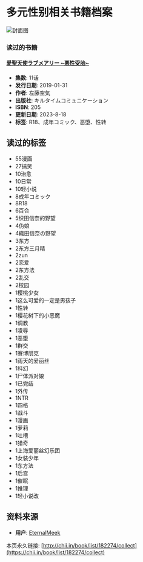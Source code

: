 # 多元性别相关书籍档案

![封面图](https://img.no_icon_subject.png)

### 读过的书籍

#### [愛聖天使ラブメアリー ~悪性受胎~](https://chii.in/subject/268485)
- **集数**: 11话
- **发行日期**: 2019-01-31
- **作者**: 左藤空気
- **出版社**: キルタイムコミュニケーション
- **ISBN**: 205
- **更新日期**: 2023-8-18
- **标签**: R18、成年コミック、恶堕、性转

## 读过的标签

- 55漫画
- 27搞笑
- 10治愈
- 10日常
- 10轻小说
- 8成年コミック
- 8R18
- 6百合
- 5织田信奈的野望
- 4伪娘
- 4織田信奈の野望
- 3东方
- 2东方三月精
- 2zun
- 2恋爱
- 2东方法
- 2乱交
- 2校园
- 1樱桃少女
- 1这么可爱的一定是男孩子
- 1性转
- 1樱花树下的小恶魔
- 1调教
- 1凌辱
- 1恶堕
- 1群交
- 1賽博朋克
- 1雨天的爱丽丝
- 1科幻
- 1尸体派对娘
- 1已完结
- 1外传
- 1NTR
- 1四格
- 1战斗
- 1漫画
- 1萝莉
- 1吐槽
- 1猎奇
- 1上海爱丽丝幻乐团
- 1女装少年
- 1东方法
- 1后宫
- 1催眠
- 1推理
- 1轻小说改

## 资料来源
- **用户**: [EternalMeek](https://chii.in/user/182274)

本页永久链接: [http://chii.in/book/list/182274/collect](https://chii.in/book/list/182274/collect)